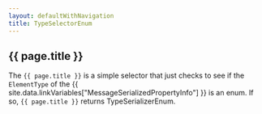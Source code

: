 ```yaml
---
layout: defaultWithNavigation
title: TypeSelectorEnum
---
```

## {{ page.title }}

The `{{ page.title }}` is a simple selector that just checks to see if the `ElementType` of the {{ site.data.linkVariables["MessageSerializedPropertyInfo"] }}
is an enum.  If so, `{{ page.title }}` returns <makeLinkElementType>TypeSerializerEnum</makeLinkElementType>.


